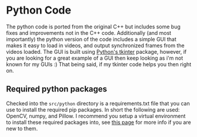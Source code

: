 # Python Code

The python code is ported from the original C++ but includes some bug fixes and improvements not in the C++ code. Additionally (and most importantly) the python version of the code includes a simple GUI that makes it easy to load in videos, and output synchronized frames from the videos loaded. The GUI is built using [Python's tkinter](https://docs.python.org/3/library/tkinter.html) package, however, if you are looking for a great example of a GUI then keep looking as i'm not known for my GUIs :)
That being said, if my tkinter code helps you then right on.

## Required python packages
Checked into the `src/python` directory is a requirements.txt file that you can use to install the required pip packages. In short the following are used: OpenCV, numpy, and Pillow. I recommend you setup a virtual environment to install these required packages into, see [this page](https://docs.python.org/3/library/venv.html) for more info if you are new to them.

